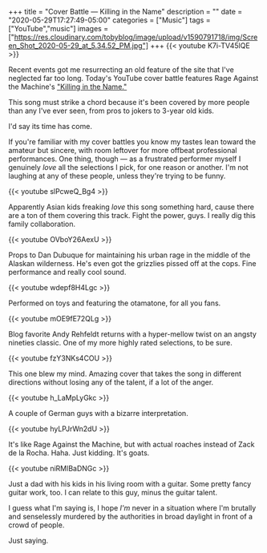 +++
title = "Cover Battle — Killing in the Name"
description = ""
date = "2020-05-29T17:27:49-05:00"
categories = ["Music"]
tags = ["YouTube","music"]
images = ["https://res.cloudinary.com/tobyblog/image/upload/v1590791718/img/Screen_Shot_2020-05-29_at_5.34.52_PM.jpg"]
+++
{{< youtube K7i-TV45lQE >}}

Recent events got me resurrecting an old feature of the site that I've neglected far too long. Today's YouTube cover battle features Rage Against the Machine's ["Killing in the Name."](https://en.wikipedia.org/wiki/Killing_in_the_Name)
<!--more-->

This song must strike a chord because it's been covered by more people than any I've ever seen, from pros to jokers to 3-year old kids. 

I'd say its time has come.

If you're familiar with my cover battles you know my tastes lean toward the amateur but sincere, with room leftover for more offbeat professional performances. One thing, though — as a frustrated performer myself I genuinely *love* all the selections I pick, for one reason or another. I'm not laughing at any of these people, unless they're trying to be funny.

{{< youtube slPcweQ_Bg4 >}}

Apparently Asian kids freaking *love* this song something hard, cause there are a ton of them covering this track. Fight the power, guys. I really dig this family collaboration.

{{< youtube OVboY26AexU >}}

Props to Dan Dubuque for maintaining his urban rage in the middle of the Alaskan wilderness. He's even got the grizzlies pissed off at the cops. Fine performance and really cool sound.

{{< youtube wdepf8H4Lgc >}}

Performed on toys and featuring the otamatone, for all you fans.

{{< youtube mOE9fE72QLg >}}

Blog favorite Andy Rehfeldt returns with a hyper-mellow twist on an angsty nineties classic. One of my more highly rated selections, to be sure.

{{< youtube fzY3NKs4COU >}}

This one blew my mind. Amazing cover that takes the song in different directions without losing any of the talent, if a lot of the anger.

{{< youtube h_LaMpLyGkc >}}

A couple of German guys with a bizarre interpretation.

{{< youtube hyLPJrWn2dU >}}

It's like Rage Against the Machine, but with actual roaches instead of Zack de la Rocha. Haha. Just kidding. It's goats.

{{< youtube niRMlBaDNGc >}}

Just a dad with his kids in his living room with a guitar. Some pretty fancy guitar work, too. I can relate to this guy, minus the guitar talent. 

I guess what I'm saying is, I hope *I'm* never in a situation where I'm brutally and senselessly murdered by the authorities in broad daylight in front of a crowd of people.

Just saying.
